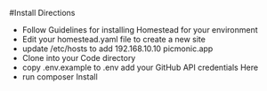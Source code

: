 #Install Directions

+ Follow Guidelines for installing Homestead for your environment
+ Edit your homestead.yaml file to create a new site
+ update /etc/hosts to add 192.168.10.10 picmonic.app
+ Clone into your Code directory
+ copy .env.example to .env add your GitHub API credentials Here
+ run composer Install
